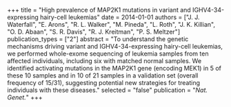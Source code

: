 +++
title = "High prevalence of MAP2K1 mutations in variant and IGHV4-34-expressing hairy-cell leukemias"
date = 2014-01-01
authors = ["J. J. Waterfall", "E. Arons", "R. L. Walker", "M. Pineda", "L. Roth", "J. K. Killian", "O. D. Abaan", "S. R. Davis", "R. J. Kreitman", "P. S. Meltzer"]
publication_types = ["2"]
abstract = "To understand the genetic mechanisms driving variant and IGHV4-34-expressing hairy-cell leukemias, we performed whole-exome sequencing of leukemia samples from ten affected individuals, including six with matched normal samples. We identified activating mutations in the MAP2K1 gene (encoding MEK1) in 5 of these 10 samples and in 10 of 21 samples in a validation set (overall frequency of 15/31), suggesting potential new strategies for treating individuals with these diseases."
selected = "false"
publication = "*Nat. Genet.*"
+++

